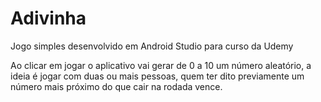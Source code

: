 
# Adivinha

Jogo simples desenvolvido em Android Studio para curso da Udemy

Ao clicar em jogar o aplicativo vai gerar de 0 a 10 um número aleatório, a ideia é jogar com duas ou mais pessoas, quem ter dito previamente um número mais próximo do que cair na rodada vence.
